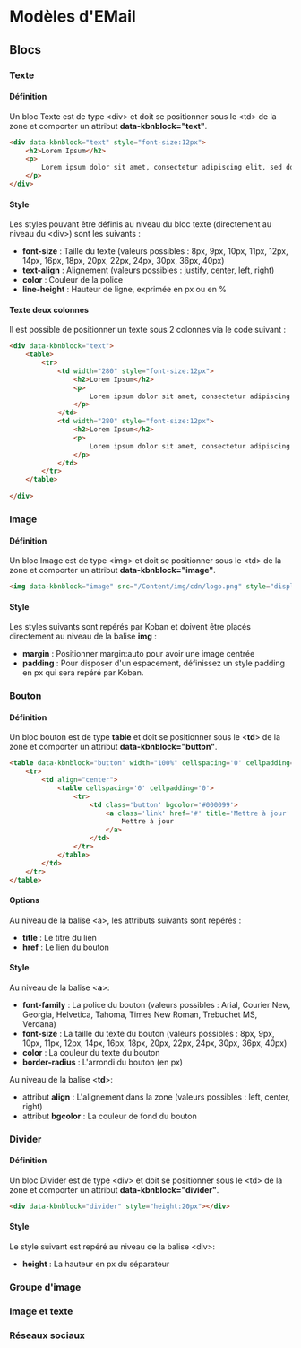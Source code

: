 # Modèles d'EMail



## Blocs

### Texte

#### Définition

Un bloc Texte est de type &lt;div&gt; et doit se positionner sous le &lt;td&gt; de la zone et comporter un attribut **data-kbnblock="text"**.

```html
<div data-kbnblock="text" style="font-size:12px">
    <h2>Lorem Ipsum</h2>
    <p>
        Lorem ipsum dolor sit amet, consectetur adipiscing elit, sed do eiusmod tempor incididunt ut labore et dolore magna aliqua.
    </p>
</div>
```

#### Style

Les styles pouvant être définis au niveau du bloc texte (directement au niveau du &lt;div&gt;) sont les suivants :

- **font-size** : Taille du texte (valeurs possibles : 8px, 9px, 10px, 11px, 12px, 14px, 16px, 18px, 20px, 22px, 24px, 30px, 36px, 40px)
- **text-align** : Alignement (valeurs possibles : justify, center, left, right)
- **color** : Couleur de la police
- **line-height** : Hauteur de ligne, exprimée en px ou en %

#### Texte deux colonnes

Il est possible de positionner un texte sous 2 colonnes via le code suivant :

```html
<div data-kbnblock="text">
    <table>
        <tr>
            <td width="280" style="font-size:12px">
                <h2>Lorem Ipsum</h2>
                <p>
                	Lorem ipsum dolor sit amet, consectetur adipiscing elit, sed do eiusmod tempor incididunt ut labore et dolore magna aliqua.
				</p>
            </td>
            <td width="280" style="font-size:12px">
            	<h2>Lorem Ipsum</h2>
                <p>
                	Lorem ipsum dolor sit amet, consectetur adipiscing elit, sed do eiusmod tempor incididunt ut labore et dolore magna aliqua.
				</p>
            </td>
        </tr>
    </table>
   
</div>
```

### Image

#### Définition

Un bloc Image est de type &lt;img&gt; et doit se positionner sous le &lt;td&gt; de la zone et comporter un attribut **data-kbnblock="image"**.

```html
<img data-kbnblock="image" src="/Content/img/cdn/logo.png" style="display:block" border="0" />
```

#### Style

Les styles suivants sont repérés par Koban et doivent être placés directement au niveau de la balise **img** :

- **margin** : Positionner margin:auto pour avoir une image centrée
- **padding** : Pour disposer d'un espacement, définissez un style padding en px qui sera repéré par Koban.

### Bouton

#### Définition

Un bloc bouton est de type **table** et doit se positionner sous le &lt;**td**&gt; de la zone et comporter un attribut **data-kbnblock="button"**.

```html
<table data-kbnblock="button" width="100%" cellspacing='0' cellpadding='0'>
    <tr>
        <td align="center">
            <table cellspacing='0' cellpadding='0'>
                <tr>
                    <td class='button' bgcolor='#000099'>
                        <a class='link' href='#' title='Mettre à jour' target='_blank' style='padding:8px 12px;font-family:Helvetica, Arial, sans-serif;font-size:16px;color:#FFFFFF;text-decoration:none;display:inline-block'>
                            Mettre à jour
                        </a>
                    </td>
                </tr>
            </table>
        </td>
    </tr>
</table>
```

#### Options

Au niveau de la balise &lt;a&gt;, les attributs suivants sont repérés :

- **title** : Le titre du lien
- **href** : Le lien du bouton

#### Style

Au niveau de la balise &lt;**a**&gt;:

- **font-family** : La police du bouton (valeurs possibles : Arial, Courier New, Georgia, Helvetica, Tahoma, Times New Roman, Trebuchet MS, Verdana)
- **font-size** : La taille du texte du bouton (valeurs possibles : 8px, 9px, 10px, 11px, 12px, 14px, 16px, 18px, 20px, 22px, 24px, 30px, 36px, 40px)
- **color** : La couleur du texte du bouton
- **border-radius** : L'arrondi du bouton (en px)

Au niveau de la balise &lt;**td**&gt;:

- attribut **align** : L'alignement dans la zone (valeurs possibles : left, center, right)
- attribut **bgcolor** : La couleur de fond du bouton

### Divider

#### Définition

Un bloc Divider est de type &lt;div&gt; et doit se positionner sous le &lt;td&gt; de la zone et comporter un attribut **data-kbnblock="divider"**.

```html
<div data-kbnblock="divider" style="height:20px"></div> 
```

#### Style

Le style suivant est repéré au niveau de la balise &lt;div&gt;:

- **height** : La hauteur en px du séparateur

### Groupe d'image

### Image et texte

### Réseaux sociaux